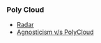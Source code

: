 ### Poly Cloud
* [Radar](https://www.thoughtworks.com/radar/techniques/polycloud)
* [Agnosticism v/s PolyCloud](https://hub.packtpub.com/polycloud-a-better-alternative-to-cloud-agnosticism/)
